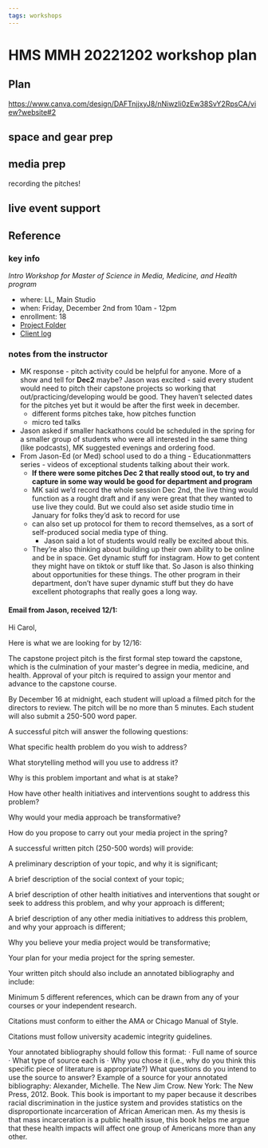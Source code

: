 ```yaml
---
tags: workshops
---
```


# HMS MMH 20221202 workshop plan

## Plan

https://www.canva.com/design/DAFTnjjxyJ8/nNiwzIi0zEw38SvY2RpsCA/view?website#2

## space and gear prep

## media prep
recording the pitches!

## live event support


## Reference

### key info
*Intro Workshop for Master of Science in Media, Medicine, and Health program*
* where: LL, Main Studio
* when: Friday, December 2nd from 10am - 12pm
* enrollment: 18
* [Project Folder](https://drive.google.com/drive/folders/13REGaucS-1qDV8nk4heKnx961nI1PcBd)
* [Client log](https://docs.google.com/document/d/1i2iUOMWLl00NgCvOEGW-tBsqV7t2kkEp8agaS7I8Vgk/edit)

### notes from the instructor
* MK response - pitch activity could be helpful for anyone. More of a show and tell for **Dec2** maybe? Jason was excited - said every student would need to pitch their capstone projects so working that out/practicing/developing would be good. They haven’t selected dates for the pitches yet but it would be after the first week in december.
    * different forms pitches take, how pitches function
    * micro ted talks
* Jason asked if smaller hackathons could be scheduled in the spring for a smaller group of students who were all interested in the same thing (like podcasts), MK suggested evenings and ordering food.
* From Jason-Ed (or Med) school used to do a thing - Educationmatters series - videos of exceptional students talking about their work.
    *  **If there were some pitches Dec 2 that really stood out, to try and capture in some way would be good for department and program**
    * MK said we’d record the whole session Dec 2nd, the live thing would function as a rought draft and if any were great that they wanted to use live they could. But we could also set aside studio time in January for folks they’d ask to record for use
    * can also set up protocol for them to record themselves, as a sort of self-produced social media type of thing.
        * Jason said a lot of students would really be excited about this.
    * They’re also thinking about building up their own ability to be online and be in space. Get dynamic stuff for instagram. How to get content they might have on tiktok or stuff like that. So Jason is also thinking about opportunities for these things. The other program in their department, don’t have super dynamic stuff but they do have excellent photographs that really goes a long way.



#### Email from Jason, received 12/1:
Hi Carol,
 
Here is what we are looking for by 12/16:
 
The capstone project pitch is the first formal step toward the capstone, which is the culmination of your master's degree in media, medicine, and health. Approval of your pitch is required to assign your mentor and advance to the capstone course.

By December 16 at midnight, each student will upload a filmed pitch for the directors to review. The pitch will be no more than 5 minutes. Each student will also submit a 250-500 word paper.

A successful pitch will answer the following questions:

What specific health problem do you wish to address?

What storytelling method will you use to address it?

Why is this problem important and what is at stake?

How have other health initiatives and interventions sought to address this problem?

Why would your media approach be transformative?

How do you propose to carry out your media project in the spring?

A successful written pitch (250-500 words) will provide:

A preliminary description of your topic, and why it is significant;

A brief description of the social context of your topic;

A brief description of other health initiatives and interventions that sought or seek to address this problem, and why your approach is different;

A brief description of any other media initiatives to address this problem, and why your approach is different;

Why you believe your media project would be transformative;

Your plan for your media project for the spring semester.

Your written pitch should also include an annotated bibliography and include:

Minimum 5 different references, which can be drawn from any of your courses or your independent research.

Citations must conform to either the AMA or Chicago Manual of Style.

Citations must follow university academic integrity guidelines.

Your annotated bibliography should follow this format:
·         Full name of source
·         What type of source each is
·         Why you chose it (i.e., why do you think this specific piece of literature is appropriate?) What questions do you intend to use the source to answer?
Example of a source for your annotated bibliography:
Alexander, Michelle. The New Jim Crow. New York: The New Press, 2012. Book. This book is important to my paper because it describes racial discrimination in the justice system and provides statistics on the disproportionate incarceration of African American men. As my thesis is that mass incarceration is a public health issue, this book helps me argue that these health impacts will affect one group of Americans more than any other.

 